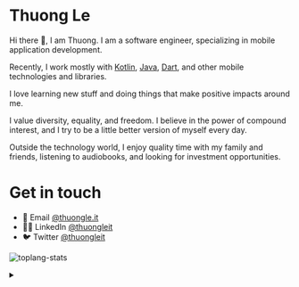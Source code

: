 # Thuong Le

Hi there 👋, I am Thuong. I am a software engineer, specializing in mobile application development.

Recently, I work mostly with [Kotlin](https://kotlinlang.org), [Java](https://www.java.com/en), [Dart](https://dart.dev), and other mobile technologies and libraries.

I love learning new stuff and doing things that make positive impacts around me. 

I value diversity, equality, and freedom. I believe in the power of compound interest, and I try to be a little better version of myself every day.

Outside the technology world, I enjoy quality time with my family and friends, listening to audiobooks, and looking for investment opportunities.

# Get in touch
- 📧 Email [@thuongle.it](mailto:thuongle.it@gmail.com)
- 👨‍💻 LinkedIn [@thuongleit](https://www.linkedin.com/in/thuongleit)
- 🐦 Twitter [@thuongleit](https://twitter.com/thuongleit)

![toplang-stats](https://github-readme-stats.vercel.app/api/top-langs/?username=thuongleit&layout=compact&hide=html&count_private=true)

<details>
    <summary></summary>
    <details>
        <summary>Wowo..</summary>
        <details>
            <summary>You...</summary>
            <details>
                <summary>wants to know more?</summary>
                <details>
                    <summary>Really curious?</summary>
                    Tataa!!! It is just an experiment with tags 😄

![visitors](https://visitor-badge.laobi.icu/badge?page_id=thuongleit.thuongleit)
                </details>
            </details>
        </details>
    </details>
</details>